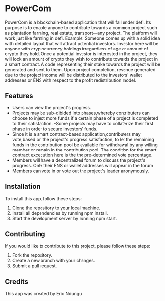 # PowerCom

PowerCom is a blockchain-based application that will fall under defi. Its purpose is to enable anyone to contribute towards a common project such as plantation farming, real estate, transport—any project. 
The platform will work just like farming in defi. Example: Someone comes up with a solid idea with detailed layout that will attract potential investors. Investor here will be anyone with cryptocurrency holdings irregardless of age or amount of crypto they hold. Once a potential investor is interested in the project, they will lock an amount of crypto they wish to contribute towards the project in a smart contract. A code representing their stake towards the project will be generated and sent to them. 
Upon project completion, revenue generated due to the project income will be distributed to the investors' wallet addresses or ENS with respect to the profit redistribution model.

## Features

- Users can view the project's progress.
- Projects may be sub-dibided into phases,whereby contributers can choose to inject more funds if a certain phase of a project is completed to their satisfaction.
-Some projects may have to collaterize their first phase in order to secure investors' funds.
- Since it is a smart contract-based application,contributers may vote,based on the project's progress satisfaction, to let the remaining funds in the contribution pool be available for withdrawal by any willing member or remain in the contribution pool. The condition for the smart contract excecution here is the the pre-determined vote percentage.
-  Members will have a decentralized forum to discuss the project's progress. Only their ENS or wallet addresses will appear in the forum
- Members can vote in or vote out the project's leader anonymously.

## Installation

To install this app, follow these steps:

1. Clone the repository to your local machine.
2. Install all dependencies by running npm install.
3. Start the development server by running npm start.

## Contributing

If you would like to contribute to this project, please follow these steps:

1. Fork the repository.
2. Create a new branch with your changes.
3. Submit a pull request.

## Credits

This app was created by Eric Ndungu
